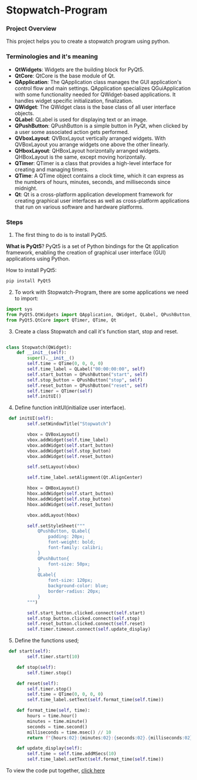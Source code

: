 # Stopwatch-Program

### Project Overview

This project helps you to create a stopwatch program using python.


### Terminologies and it's meaning

- **QtWidgets**: Widgets are the building block for PyQt5.
- **QtCore**: QtCore is the base module of Qt.
- **QApplication**: The QApplication class manages the GUI application's control flow and main settings. QApplication specializes QGuiApplication with some functionality needed for QWidget-based applications. It handles widget specific initialization, finalization.
- **QWidget**: The QWidget class is the base class of all user interface objects.
- **QLabel**: QLabel is used for displaying text or an image.
- **QPushButton**: QPushButton is a simple button in PyQt, when clicked by a user some associated action gets performed.
- **QVboxLayout**: QVBoxLayout vertically arranged widgets. With QVBoxLayout you arrange widgets one above the other linearly.
- **QHboxLayout**: QHBoxLayout horizontally arranged widgets. QHBoxLayout is the same, except moving horizontally.
- **QTimer**: QTimer is a class that provides a high-level interface for creating and managing timers.
- **QTime**: A QTime object contains a clock time, which it can express as the numbers of hours, minutes, seconds, and milliseconds since midnight.
- **Qt**: Qt is a cross-platform application development framework for creating graphical user interfaces as well as cross-platform applications that run on various software and hardware platforms.


### Steps

1. The first thing to do is to install PyQt5.


**What is PyQt5**? PyQt5 is a set of Python bindings for the Qt application framework, enabling the creation of graphical user interface (GUI) applications using Python.


How to install PyQt5:


```python
pip install PyQt5
```


2. To work with Stopwatch-Program, there are some applications we need to import:


```python
import sys
from PyQt5.QtWidgets import QApplication, QWidget, QLabel, QPushButton, QVBoxLayout, QHBoxLayout
from PyQt5.QtCore import QTimer, QTime, Qt
```

3. Create a class Stopwatch and call it's function start, stop and reset.

```python

class Stopwatch(QWidget):
    def __init__(self):
        super().__init__()
        self.time = QTime(0, 0, 0, 0)
        self.time_label = QLabel("00:00:00:00", self)
        self.start_button = QPushButton("start", self)
        self.stop_button = QPushButton("stop", self)
        self.reset_button = QPushButton("reset", self)
        self.timer = QTimer(self)
        self.initUI()
```


4. Define function initUI(initialize user interface).

```python
 def initUI(self):
        self.setWindowTitle("Stopwatch")

        vbox = QVBoxLayout()
        vbox.addWidget(self.time_label)
        vbox.addWidget(self.start_button)
        vbox.addWidget(self.stop_button)
        vbox.addWidget(self.reset_button)

        self.setLayout(vbox)

        self.time_label.setAlignment(Qt.AlignCenter)

        hbox = QHBoxLayout()
        hbox.addWidget(self.start_button)
        hbox.addWidget(self.stop_button)
        hbox.addWidget(self.reset_button)

        vbox.addLayout(hbox)

        self.setStyleSheet("""
            QPushButton, QLabel{
                padding: 20px;
                font-weight: bold;
                font-family: calibri;
            }
            QPushButton{
                font-size: 50px;
            }
            QLabel{
                font-size: 120px;
                background-color: blue;
                border-radius: 20px;
            }
        """)

        self.start_button.clicked.connect(self.start)
        self.stop_button.clicked.connect(self.stop)
        self.reset_button.clicked.connect(self.reset)
        self.timer.timeout.connect(self.update_display)
```

5. Define the functions used;

```python
 def start(self):
        self.timer.start(10)

    def stop(self):
        self.timer.stop()

    def reset(self):
        self.timer.stop()
        self.time = QTime(0, 0, 0, 0)
        self.time_label.setText(self.format_time(self.time))

    def format_time(self, time):
        hours = time.hour()
        minutes = time.minute()
        seconds = time.second()
        milliseconds = time.msec() // 10
        return f"{hours:02}:{minutes:02}:{seconds:02}.{milliseconds:02}"

    def update_display(self):
        self.time = self.time.addMSecs(10)
        self.time_label.setText(self.format_time(self.time))
```

To view the code put together, [click here]()
